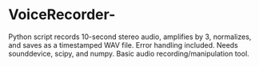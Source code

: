 # VoiceRecorder-
Python script records 10-second stereo audio, amplifies by 3, normalizes, and saves as a timestamped WAV file. Error handling included. Needs sounddevice, scipy, and numpy. Basic audio recording/manipulation tool.
